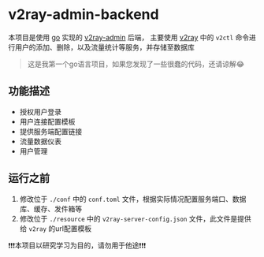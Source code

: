 # v2ray-admin-backend
本项目是使用 [go](https://github.com/golang/go) 实现的 [v2ray-admin](https://github.com/lowcoder66/v2ray-admin) 后端，
主要使用 [v2ray](https://github.com/v2fly/v2ray-core) 中的 `v2ctl` 命令进行用户的添加、删除，以及流量统计等服务，并存储至数据库

> 这是我第一个go语言项目，如果您发现了一些很蠢的代码，还请谅解😂

## 功能描述
* 授权用户登录
* 用户连接配置模板
* 提供服务端配置链接
* 流量数据仪表
* 用户管理

## 运行之前
1. 修改位于 `./conf` 中的 `conf.toml` 文件，根据实际情况配置服务端口、数据库、缓存、发件箱等
2. 修改位于 `./resource` 中的 `v2ray-server-config.json` 文件，此文件是提供给 `v2ray` 的url配置模板

❗❗❗本项目以研究学习为目的，请勿用于他途❗❗❗